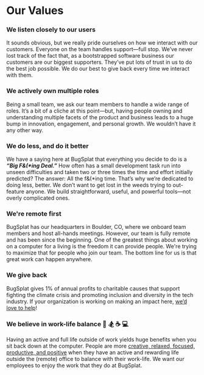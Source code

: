 # Our Values

### We listen closely to our users

It sounds obvious, but we really pride ourselves on how we interact with our customers. Everyone on the team handles support—full stop. We’ve never lost track of the fact that, as a bootstrapped software business our customers are our biggest supporters. They’ve put lots of trust in us to do the best job possible. We do our best to give back every time we interact with them.

### We actively own multiple roles

Being a small team, we ask our team members to handle a wide range of roles. It’s a bit of a cliche at this point—but, having people owning and understanding multiple facets of the product and business leads to a huge bump in innovation, engagement, and personal growth. We wouldn’t have it any other way.

### We do less, and do it better

We have a saying here at BugSplat that everything you decide to do is a _**“Big F&\(\*ing Deal.”**_ How often has a small development task run into unseen difficulties and taken two or three times the time and effort initially predicted? The answer: All the f&\(\*ing time. That’s why we’re dedicated to doing less, better. We don’t want to get lost in the weeds trying to out-feature anyone. We build straightforward, useful, and powerful tools—not overly complicated ones.

### We're remote first

BugSplat has our headquarters in Boulder, CO, where we onboard team members and host all-hands meetings. However, our team is fully remote and has been since the beginning. One of the greatest things about working on a computer for a living is the freedom it can provide people. We're trying to maximize that for people who join our team. The bottom line for us is that great work can happen anywhere.

### We give back

BugSplat gives 1% of annual profits to charitable causes that support fighting the climate crisis and promoting inclusion and diversity in the tech industry.  If your organization is working on making an impact here, [we’d love to help](../../administration/plans-and-pricing/free-plans-from-bugsplat/good-causes.md)!

### We believe in work-life balance 🚵 🏂 ☕ 💻 

Having an active and full life outside of work yields huge benefits when you sit back down at the computer.  People are more [creative, relaxed, focused, productive, and positive](https://hbr.org/2015/08/the-research-is-clear-long-hours-backfire-for-people-and-for-companies) when they have an active and rewarding life outside the \(remote\) office to balance with their work-life. We want our employees to enjoy the work that they do at BugSplat.





